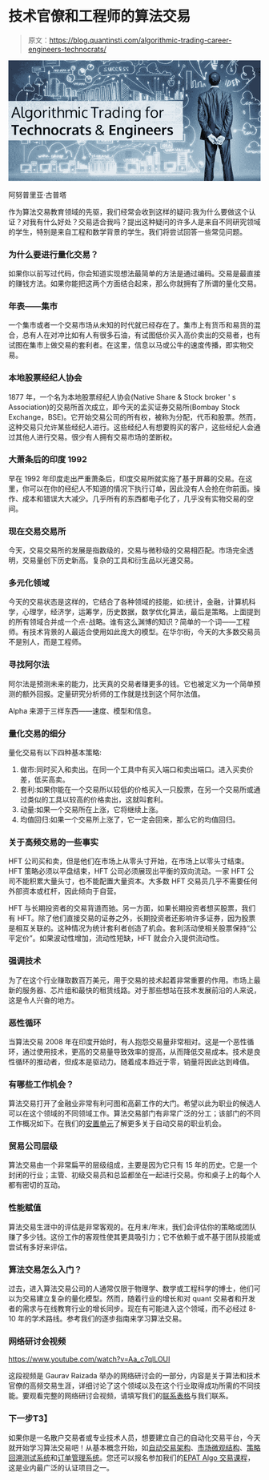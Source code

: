# 技术官僚和工程师的算法交易

> 原文：<https://blog.quantinsti.com/algorithmic-trading-career-engineers-technocrats/>

![Algorithmic Trading for Technocrats and Engineers](img/6000563937864ecfc4a5cc90c56952d3.png)

阿努普里亚·古普塔

作为算法交易教育领域的先驱，我们经常会收到这样的疑问:我为什么要做这个认证？对我有什么好处？交易适合我吗？提出这种疑问的许多人是来自不同研究领域的学生，特别是来自工程和数学背景的学生。我们将尝试回答一些常见问题。

### 为什么要进行量化交易？

如果你以前写过代码，你会知道实现想法最简单的方法是通过编码。交易是最直接的赚钱方法。如果你能把这两个方面结合起来，那么你就拥有了所谓的量化交易。

### 年表——集市

一个集市或者一个交易市场从未知的时代就已经存在了。集市上有货币和易货的混合，总有人在对冲比如有人有很多石油，有试图低价买入高价卖出的交易者，也有试图在集市上做交易的套利者。在这里，信息以马或公牛的速度传播，即实物交易。

### 本地股票经纪人协会

1877 年，一个名为本地股票经纪人协会(Native Share & Stock broker ' s Association)的交易所首次成立，即今天的孟买证券交易所(Bombay Stock Exchange，BSE)。它开始交易公司的所有权，被称为分配，代币和股票。然而，这种交易只允许某些经纪人进行。这些经纪人有想要购买的客户，这些经纪人会通过其他人进行交易。很少有人拥有交易市场的垄断权。

### 大萧条后的印度 1992

早在 1992 年印度走出严重萧条后，印度交易所就实施了基于屏幕的交易。在这里，你可以在你的经纪人不知道的情况下执行订单，因此没有人会抢在你前面。操作、成本和错误大大减少。几乎所有的东西都电子化了，几乎没有实物交易的空间。

### 现在交易交易所

今天，交易交易所的发展是指数级的，交易与微秒级的交易相匹配。市场完全透明，交易量创下历史新高。复杂的工具和衍生品以光速交易。

### 多元化领域

今天的交易状态是这样的，它结合了各种领域的技能，如:统计，金融，计算机科学，心理学，经济学，运筹学，历史数据，数学优化算法，最后是策略。上面提到的所有领域合并成一个点-战略。谁有这么渊博的知识？简单的一个词——工程师。有技术背景的人最适合使用如此庞大的模型。在华尔街，今天的大多数交易员不是别人，而是工程师。

### 寻找阿尔法

阿尔法是预测未来的能力，比天真的交易者赚更多的钱。它也被定义为一个简单预测的额外回报。定量研究分析师的工作就是找到这个阿尔法值。

Alpha 来源于三样东西——速度、模型和信息。

### 量化交易的细分

量化交易有以下四种基本策略:

1.  做市:同时买入和卖出。在同一个工具中有买入端口和卖出端口。进入买卖价差，低买高卖。
2.  套利:如果你能在一个交易所以较低的价格买入一只股票，在另一个交易所或通过类似的工具以较高的价格卖出，这就叫套利。
3.  动量:如果一个交易所在上涨，它将继续上涨。
4.  均值回归:如果一个交易所上涨了，它一定会回来，那么它的均值回归。

### 关于高频交易的一些事实

HFT 公司买和卖，但是他们在市场上从零头寸开始，在市场上以零头寸结束。HFT 策略必须以平盘结束，HFT 公司必须展现出平衡的双向流动。一家 HFT 公司不能积累大量头寸，也不能配置大量资本。大多数 HFT 交易员几乎不需要任何外部资本或杠杆，因此倾向于自营。

HFT 与长期投资者的交易背道而驰。另一方面，如果长期投资者想买股票，我们有 HFT。除了他们直接交易的证券之外，长期投资者还影响许多证券，因为股票是相互关联的。这种情况为统计套利者创造了机会。套利活动使相关股票保持“公平定价”。如果波动性增加，流动性短缺，HFT 就会介入提供流动性。

### 强调技术

为了在这个行业赚取数百万美元，用于交易的技术起着非常重要的作用。市场上最新的服务器、芯片组和最快的租赁线路。对于那些想站在技术发展前沿的人来说，这是令人兴奋的地方。

### 恶性循环

当算法交易 2008 年在印度开始时，有人抱怨交易量非常相对。这是一个恶性循环，通过使用技术，更高的交易量导致效率的提高，从而降低交易成本。技术是良性循环的推动者，但成本是驱动力。随着成本趋近于零，销量将因此达到峰值。

### 有哪些工作机会？

算法交易打开了金融业非常有利可图和高薪工作的大门。希望以此为职业的候选人可以在这个领域的不同领域工作。算法交易部门有非常广泛的分工；该部门的不同工作概况如下。在我们的[安置单元](https://www.quantinsti.com/placement-cell/)了解更多关于自动交易的职业机会。

### 贸易公司层级

算法交易由一个非常扁平的层级组成，主要是因为它只有 15 年的历史。它是一个封闭的行业；主管、初级交易员和总监都坐在一起进行交易。你和桌子上的每个人都有密切的互动。

### 性能赋值

算法交易生涯中的评估是非常客观的。在月末/年末，我们会评估你的策略或团队赚了多少钱。这份工作的客观性使其更具吸引力；它不依赖于或不基于团队技能或尝试有多好来评估。

### 算法交易怎么入门？

过去，进入算法交易公司的人通常仅限于物理学、数学或工程科学的博士，他们可以为交易建立复杂的量化模型。然而，随着行业的增长和对 quant 交易者和开发者的需求与在线教育行业的增长同步。现在有可能进入这个领域，而不必经过 8-10 年的学术路线。参考我们的逐步指南来学习算法交易。

### 网络研讨会视频

https://www.youtube.com/watch?v=Aa_c7qlLOUI

这段视频是 Gaurav Raizada 举办的网络研讨会的一部分，内容是关于算法和技术官僚的高频交易生涯，详细讨论了这个领域以及在这个行业取得成功所需的不同技能。要观看完整的网络研讨会视频，请填写我们的[联系表格](https://www.quantinsti.com/contact-us/)与我们联系。

### **下一步T3】**

如果你是一名散户交易者或专业技术人员，想要建立自己的自动化交易平台，今天就开始学习算法交易吧！从基本概念开始，如[自动交易架构](/algorithmic-trading-system-architecture/)、[市场微观结构](/market-microstructure/)、[策略回溯测试系统](/backtesting/)和[订单管理系统](/automated-trading-order-management-system/)。您还可以报名参加我们的[EPAT Algo 交易课程](https://www.quantinsti.com/epat/)，这是业内最广泛的认证项目之一。